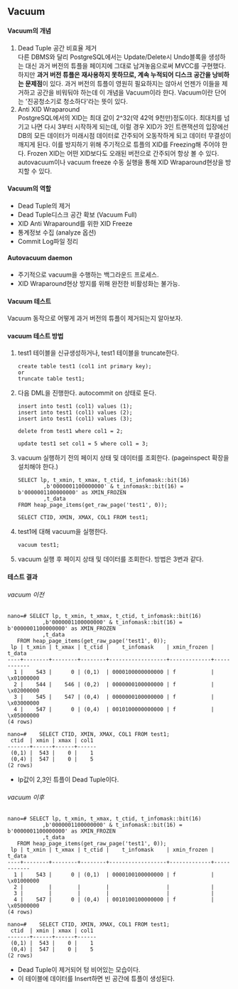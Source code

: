 ## Vacuum

#### Vacuum의 개념
1. Dead Tuple 공간 비효율 제거      
다른 DBMS와 달리 PostgreSQL에서는 Update/Delete시 Undo블록을 생성하는 대신 과거 버전의 튜플을 페이지에 그대로 남겨놓음으로써 MVCC를 구현했다. 하지만 **과거 버전 튜플은 재사용하지 못하므로, 계속 누적되어 디스크 공간을 낭비하는 문제점**이 있다. 과거 버전의 튜플이 영원히 필요하지는 않아서 언젠가 이들을 제거하고 공간을 비워둬야 하는데 이 개념을 Vacuum이라 한다. Vacuum이란 단어는 '진공청소기로 청소하다'라는 뜻이 있다.
2. Anti XID Wraparound      
PostgreSQL에서의 XID는 최대 값이 2^32(약 42억 9천만)정도이다. 최대치를 넘기고 나면 다시 3부터 시작하게 되는데, 이럴 경우 XID가 3인 트랜잭션의 입장에선 DB의 모든 데이터가 미래시점 데이터로 간주되어 오동작하게 되고 데이터 무결성이 깨지게 된다. 이를 방지하기 위해 주기적으로 튜플의 XID를 Freezing해 주어야 한다. Frozen XID는 어떤 XID보다도 오래된 버전으로 간주되어 항상 볼 수 있다. autovacuum이나 vacuum freeze 수동 실행을 통해 XID Wraparound현상을 방지할 수 있다.

#### Vacuum의 역할
- Dead Tuple의 제거
- Dead Tuple디스크 공간 확보 (Vacuum Full)
- XID Anti Wraparound를 위한 XID Freeze
- 통계정보 수집 (analyze 옵션)
- Commit Log파일 정리

#### Autovacuum daemon
- 주기적으로 vacuum을 수행하는 백그라운드 프로세스.
- XID Wraparound현상 방지를 위해 완전한 비활성화는 불가능.

#### Vacuum 테스트
Vacuum 동작으로 어떻게 과거 버전의 튜플이 제거되는지 알아보자.

#### vacuum 테스트 방법
1. test1 테이블을 신규생성하거나, test1 테이블을 truncate한다.
   ```
   create table test1 (col1 int primary key);
   or
   truncate table test1;
   ```
3. 다음 DML을 진행한다. autocommit on 상태로 둔다.
   ```
   insert into test1 (col1) values (1);
   insert into test1 (col1) values (2);
   insert into test1 (col1) values (3);

   delete from test1 where col1 = 2;

   update test1 set col1 = 5 where col1 = 3;
   ```
4. vacuum 실행하기 전의 페이지 상태 및 데이터를 조회한다. (pageinspect 확장을 설치해야 한다.)
   ```
   SELECT lp, t_xmin, t_xmax, t_ctid, t_infomask::bit(16)
           ,b'0000001100000000' & t_infomask::bit(16) = b'0000001100000000' as XMIN_FROZEN
           ,t_data
   FROM heap_page_items(get_raw_page('test1', 0));

   SELECT CTID, XMIN, XMAX, COL1 FROM test1;
   ```
5. test1에 대해 vacuum을 실행한다.
   ```
   vacuum test1;
   ```
6. vacuum 실행 후 페이지 상태 및 데이터를 조회한다. 방법은 3번과 같다.

#### 테스트 결과
###### vacuum 이전
```
nano=# SELECT lp, t_xmin, t_xmax, t_ctid, t_infomask::bit(16)
           ,b'0000001100000000' & t_infomask::bit(16) = b'0000001100000000' as XMIN_FROZEN
           ,t_data
   FROM heap_page_items(get_raw_page('test1', 0));
 lp | t_xmin | t_xmax | t_ctid |    t_infomask    | xmin_frozen |   t_data
----+--------+--------+--------+------------------+-------------+------------
  1 |    543 |      0 | (0,1)  | 0000100000000000 | f           | \x01000000
  2 |    544 |    546 | (0,2)  | 0000000100000000 | f           | \x02000000
  3 |    545 |    547 | (0,4)  | 0000000100000000 | f           | \x03000000
  4 |    547 |      0 | (0,4)  | 0010100000000000 | f           | \x05000000
(4 rows)

nano=#    SELECT CTID, XMIN, XMAX, COL1 FROM test1;
 ctid  | xmin | xmax | col1
-------+------+------+------
 (0,1) |  543 |    0 |    1
 (0,4) |  547 |    0 |    5
(2 rows)
```
- lp값이 2,3인 튜플이 Dead Tuple이다. 

###### vacuum 이후
```
nano=# SELECT lp, t_xmin, t_xmax, t_ctid, t_infomask::bit(16)
           ,b'0000001100000000' & t_infomask::bit(16) = b'0000001100000000' as XMIN_FROZEN
           ,t_data
   FROM heap_page_items(get_raw_page('test1', 0));
 lp | t_xmin | t_xmax | t_ctid |    t_infomask    | xmin_frozen |   t_data
----+--------+--------+--------+------------------+-------------+------------
  1 |    543 |      0 | (0,1)  | 0000100100000000 | f           | \x01000000
  2 |        |        |        |                  |             |
  3 |        |        |        |                  |             |
  4 |    547 |      0 | (0,4)  | 0010100100000000 | f           | \x05000000
(4 rows)

nano=#    SELECT CTID, XMIN, XMAX, COL1 FROM test1;
 ctid  | xmin | xmax | col1
-------+------+------+------
 (0,1) |  543 |    0 |    1
 (0,4) |  547 |    0 |    5
(2 rows)
```
- Dead Tuple이 제거되어 텅 비어있는 모습이다.
- 이 테이블에 데이터를 Insert하면 빈 공간에 튜플이 생성된다.

